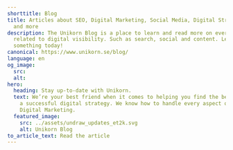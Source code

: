 ```yaml
---
shorttitle: Blog
title: Articles about SEO, Digital Marketing, Social Media, Digital Strategies
  and more
description: The Unikorn Blog is a place to learn and read more on everything
  related to digital visibility. Such as search, social and content. Learn
  something today!
canonical: https://www.unikorn.se/blog/
language: en
og_image:
  src: 
  alt: 
hero:
  heading: Stay up-to-date with Unikorn.
  text: We’re your best friend when it comes to helping you find the best path to
    a successful digital strategy. We know how to handle every aspect of your
    Digital Marketing.
  featured_image:
    src: ../assets/undraw_updates_et2k.svg
    alt: Unikorn Blog
to_article_text: Read the article
---
```

